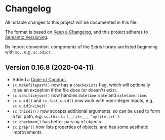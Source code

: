 # Changelog

All notable changes to this project will be documented in this file.

The format is based on [Keep a Changelog](https://keepachangelog.com/en/1.0.0/),
and this project adheres to [Semantic Versioning](https://semver.org/spec/v2.0.0.html).

By import convention, components of the Sciris library are listed beginning with `sc.`, e.g. `sc.odict`.

## Version 0.16.8 (2020-04-11)
- Added a [Code of Conduct](CODE_OF_CONDUCT.md).
- `sc.makefilepath()` now has a `checkexists` flag, which will optionally raise an exception if the file does (or doesn't) exist.
- `sc.sanitizejson()` now handles `datetime.date` and `datetime.time`.
- `sc.uuid()` and `sc.fast_uuid()` now work with non-integer inputs, e.g., `sc.uuid(n=10e3)`.
- `sc.thisdir()` now accepts additional arguments, so can be used to form a full path, e.g. `sc.thisdir(__file__, 'myfile.txt')`.
- `sc.checkmem()` has better parsing of objects.
- `sc.prepr()` now lists properties of objects, and has some aesthetic improvements.
